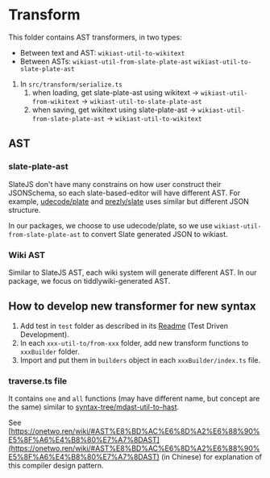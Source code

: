 # Transform

This folder contains AST transformers, in two types:

- Between text and AST: `wikiast-util-to-wikitext`
- Between ASTs: `wikiast-util-from-slate-plate-ast` `wikiast-util-to-slate-plate-ast`

1. In `src/transform/serialize.ts`
   1. when loading, get slate-plate-ast using wikitext -> `wikiast-util-from-wikitext` -> `wikiast-util-to-slate-plate-ast`
   1. when saving, get wikitext using slate-plate-ast -> `wikiast-util-from-slate-plate-ast` -> `wikiast-util-to-wikitext`

## AST

### slate-plate-ast

SlateJS don't have many constrains on how user construct their JSONSchema, so each slate-based-editor will have different AST. For example, [udecode/plate](https://github.com/udecode/plate) and [prezly/slate](https://github.com/prezly/slate) uses similar but different JSON structure.

In our packages, we choose to use udecode/plate, so we use `wikiast-util-from-slate-plate-ast` to convert Slate generated JSON to wikiast.

### Wiki AST

Similar to SlateJS AST, each wiki system will generate different AST. In our package, we focus on tiddlywiki-generated AST.

## How to develop new transformer for new syntax

1. Add test in `test` folder as described in its [Readme](../../test/README.md) (Test Driven Development).
1. In each `xxx-util-to/from-xxx` folder, add new transform functions to `xxxBuilder` folder.
1. Import and put them in `builders` object in each `xxxBuilder/index.ts` file.

### traverse.ts file

It contains `one` and `all` functions (may have different name, but concept are the same) similar to [syntax-tree/mdast-util-to-hast](https://github.com/syntax-tree/mdast-util-to-hast/blob/dfd724a5e62fc270e71bc2d5a2e4471be0c5ef5b/lib/traverse.js#L38-L108).

See [https://onetwo.ren/wiki/#AST%E8%BD%AC%E6%8D%A2%E6%88%90%E5%8F%A6%E4%B8%80%E7%A7%8DAST](https://onetwo.ren/wiki/#AST%E8%BD%AC%E6%8D%A2%E6%88%90%E5%8F%A6%E4%B8%80%E7%A7%8DAST) (in Chinese) for explanation of this compiler design pattern.

